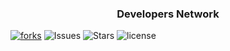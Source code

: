 <h3 align="center">Developers Network</h3>

[![forks](https://img.shields.io/github/forks/megabyte98/auth0)](https://img.shields.io/github/forks/megabyte98/auth0)
![Issues](https://img.shields.io/github/issues/megabyte98/auth0)
![Stars](https://img.shields.io/github/stars/megabyte98/auth0)
![license](https://img.shields.io/github/license/megabyte98/auth0)
